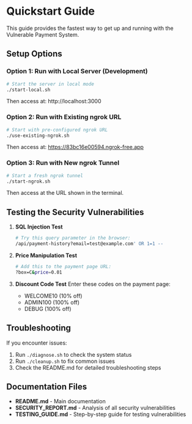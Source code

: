 # Quickstart Guide

This guide provides the fastest way to get up and running with the Vulnerable Payment System.

## Setup Options

### Option 1: Run with Local Server (Development)
```bash
# Start the server in local mode
./start-local.sh
```
Then access at: http://localhost:3000

### Option 2: Run with Existing ngrok URL
```bash
# Start with pre-configured ngrok URL
./use-existing-ngrok.sh
```
Then access at: https://83bc16e00594.ngrok-free.app

### Option 3: Run with New ngrok Tunnel
```bash
# Start a fresh ngrok tunnel
./start-ngrok.sh
```
Then access at the URL shown in the terminal.

## Testing the Security Vulnerabilities

1. **SQL Injection Test**
   ```bash
   # Try this query parameter in the browser:
   /api/payment-history?email=test@example.com' OR 1=1 --
   ```

2. **Price Manipulation Test**
   ```bash
   # Add this to the payment page URL:
   ?box=C&price=0.01
   ```

3. **Discount Code Test**
   Enter these codes on the payment page:
   - WELCOME10 (10% off)
   - ADMIN100 (100% off)
   - DEBUG (100% off)

## Troubleshooting

If you encounter issues:
1. Run `./diagnose.sh` to check the system status
2. Run `./cleanup.sh` to fix common issues
3. Check the README.md for detailed troubleshooting steps

## Documentation Files

- **README.md** - Main documentation
- **SECURITY_REPORT.md** - Analysis of all security vulnerabilities
- **TESTING_GUIDE.md** - Step-by-step guide for testing vulnerabilities
